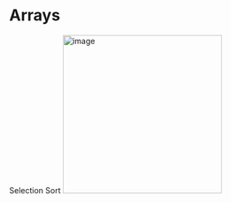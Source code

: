 # Arrays
Selection Sort
<img width="287" alt="image" src="https://user-images.githubusercontent.com/89501759/186209577-22e65f52-d435-4938-b4a8-d51240302b94.png">
